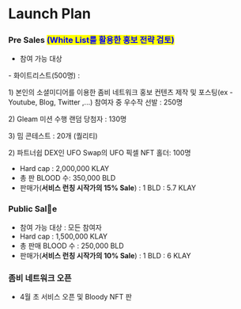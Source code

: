 # Launch Plan

### Pre Sales <mark style="color:blue;">(White List를 활용한 홍보 전략 검토)</mark>

* 참여 가능 대상 &#x20;

\- 화이트리스트(500명) :&#x20;

1\) 본인의 소셜미디어를 이용한 좀비 네트워크 홍보 컨텐츠 제작 및 포스팅(ex - Youtube, Blog, Twitter ,...) 참여자 중 우수작 선발 : 250명&#x20;

2\) Gleam 미션 수행 랜덤 당첨자 : 130명

3\) 밈 콘테스트 :  20개 (퀄리티)

2\) 파트너쉽 DEX인 UFO Swap의 UFO 픽셀 NFT 홀더:  100명

* Hard cap : 2,000,000 KLAY
* 총 판 BLOOD 수:  350,000 BLD
* 판매가(**서비스 런칭 시작가의 15% Sale**) : 1 BLD : 5.7 KLAY&#x20;

### Public Sale

* 참여 가능 대상  : 모든 참여자
* Hard cap : 1,500,000 KLAY
* 총 판매 BLOOD 수 :  250,000 BLD
* 판매가(**서비스 런칭 시작가의 10% Sale**) : 1 BLD : 6 KLAY&#x20;

### 좀비 네트워크 오픈

* 4월 초 서비스 오픈 및 Bloody NFT 판&#x20;

